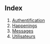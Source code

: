 Index
-----

 1. [Authentification](authentication.md)
 2. [Happenings](happenings.md)
 2. [Messages](messages.md)
 2. [Utilisateurs](users.md)
